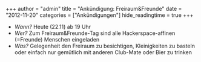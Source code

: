 +++
author = "admin"
title = "Ankündigung: Freiraum&Freunde"
date = "2012-11-20"
categories = ["Ankündigungen"]
hide_readingtime = true
+++
  * _Wann?_ Heute (22.11) ab 19 Uhr
  * _Wer?_ Zum Freiraum&amp;Freunde-Tag sind alle Hackerspace-affinen (=Freunde) Menschen eingeladen
  * _Was?_ Gelegenheit den Freiraum zu besichtigen, Kleinigkeiten zu basteln oder einfach nur gemütlich mit anderen Club-Mate oder Bier zu trinken
